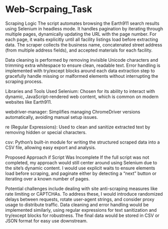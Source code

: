 # Web-Scrpaing_Task

Scraping Logic
The script automates browsing the Earth911 search results using Selenium in headless mode. It handles pagination by iterating through multiple pages, dynamically updating the URL with the page number. For each page, it waits explicitly until all facility listings load before extracting data. The scraper collects the business name, concatenated street address (from multiple address fields), and accepted materials for each facility.

Data cleaning is performed by removing invisible Unicode characters and trimming extra whitespace to ensure clean, readable text. Error handling is implemented with try/except blocks around each data extraction step to gracefully handle missing or malformed elements without interrupting the scraping process.

Libraries and Tools Used
Selenium: Chosen for its ability to interact with dynamic, JavaScript-rendered web content, which is common on modern websites like Earth911.

webdriver-manager: Simplifies managing ChromeDriver versions automatically, avoiding manual setup issues.

re (Regular Expressions): Used to clean and sanitize extracted text by removing hidden or special characters.

csv: Python’s built-in module for writing the structured scraped data into a CSV file, allowing easy export and analysis.

Proposed Approach if Script Was Incomplete
If the full script was not completed, my approach would still center around using Selenium due to the site’s dynamic content. I would use explicit waits to ensure elements load before scraping, and paginate either by detecting a “next” button or iterating over a known number of pages.

Potential challenges include dealing with site anti-scraping measures like rate limiting or CAPTCHAs. To address these, I would introduce randomized delays between requests, rotate user-agent strings, and consider proxy usage to distribute traffic. Data cleaning and error handling would be implemented similarly, using regular expressions for text sanitization and try/except blocks for robustness. The final data would be stored in CSV or JSON format for easy use downstream.

